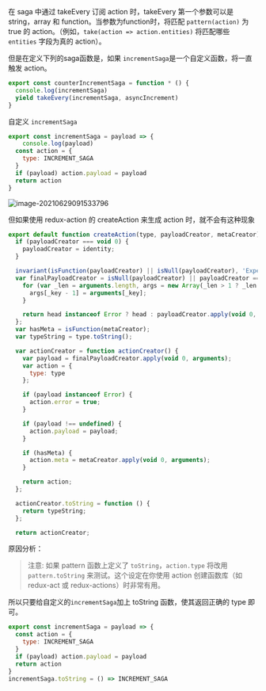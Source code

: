 在 saga 中通过 takeEvery 订阅 action 时，takeEvery 第一个参数可以是string，array 和 function。当参数为function时，将匹配 `pattern(action)` 为 true 的 action。（例如，`take(action => action.entities)` 将匹配哪些 `entities` 字段为真的 action）。

但是在定义下列的saga函数是，如果 `incrementSaga`是一个自定义函数，将一直触发 action。

```js
export const counterIncrementSaga = function * () {
  console.log(incrementSaga)
  yield takeEvery(incrementSaga, asyncIncrement)
}
```

自定义 `incrementSaga`

```js
export const incrementSaga = payload => {
	console.log(payload)
  const action = {
    type: INCREMENT_SAGA
  }
  if (payload) action.payload = payload
  return action
}
```

![image-20210629091533796](C:\Users\lenovo\AppData\Roaming\Typora\typora-user-images\image-20210629091533796.png)

但如果使用 redux-action 的 createAction 来生成 action 时，就不会有这种现象

```js
export default function createAction(type, payloadCreator, metaCreator) {
  if (payloadCreator === void 0) {
    payloadCreator = identity;
  }

  invariant(isFunction(payloadCreator) || isNull(payloadCreator), 'Expected payloadCreator to be a function, undefined or null');
  var finalPayloadCreator = isNull(payloadCreator) || payloadCreator === identity ? identity : function (head) {
    for (var _len = arguments.length, args = new Array(_len > 1 ? _len - 1 : 0), _key = 1; _key < _len; _key++) {
      args[_key - 1] = arguments[_key];
    }

    return head instanceof Error ? head : payloadCreator.apply(void 0, [head].concat(args));
  };
  var hasMeta = isFunction(metaCreator);
  var typeString = type.toString();

  var actionCreator = function actionCreator() {
    var payload = finalPayloadCreator.apply(void 0, arguments);
    var action = {
      type: type
    };

    if (payload instanceof Error) {
      action.error = true;
    }

    if (payload !== undefined) {
      action.payload = payload;
    }

    if (hasMeta) {
      action.meta = metaCreator.apply(void 0, arguments);
    }

    return action;
  };

  actionCreator.toString = function () {
    return typeString;
  };

  return actionCreator;
```

原因分析：

> 注意: 如果 pattern 函数上定义了 `toString`，`action.type` 将改用 `pattern.toString` 来测试。这个设定在你使用 action 创建函数库（如 redux-act 或 redux-actions）时非常有用。

所以只要给自定义的`incrementSaga`加上 toString 函数，使其返回正确的 type 即可。

```js
export const incrementSaga = payload => {
  const action = {
    type: INCREMENT_SAGA
  }
  if (payload) action.payload = payload
  return action
}
incrementSaga.toString = () => INCREMENT_SAGA
```

